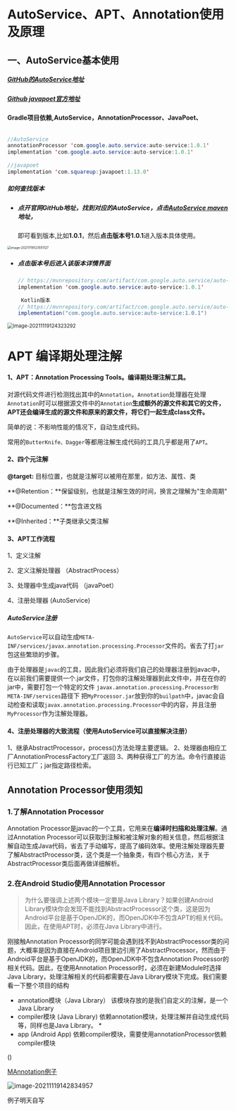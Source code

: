 # AutoService、APT、Annotation使用及原理	

## 一、AutoService基本使用

##### [GitHub的AutoService地址](https://github.com/google/auto)

##### [Github javapoet官方地址](https://github.com/square/javapoet)



#### Gradle项目依赖,AutoService，AnnotationProcessor、JavaPoet、

```java

//AutoService
annotationProcessor 'com.google.auto.service:auto-service:1.0.1'
implementation 'com.google.auto.service:auto-service:1.0.1'
    
//javapoet
implementation 'com.squareup:javapoet:1.13.0'

```



##### 如何查找版本

* ##### 点开官网GitHub地址，找到对应的AutoService，点击[AutoService maven](https://mvnrepository.com/artifact/com.google.auto.service/auto-service)地址，

  即可看到版本,比如**1.0.1**，然后**点击版本号1.0.1**进入版本具体使用。

<img src="C:\Users\chengqiuxia\AppData\Roaming\Typora\typora-user-images\image-20211119123551127.png" alt="image-20211119123551127" style="zoom: 50%;" />

* ##### 点击版本号后进入该版本详情界面

  ```java
  // https://mvnrepository.com/artifact/com.google.auto.service/auto-service
  implementation 'com.google.auto.service:auto-service:1.0.1'
      
   Kotlin版本
  // https://mvnrepository.com/artifact/com.google.auto.service/auto-service
  implementation("com.google.auto.service:auto-service:1.0.1")
  
  ```
  
  

<img src="C:\Users\chengqiuxia\AppData\Roaming\Typora\typora-user-images\image-20211119124323292.png" alt="image-20211119124323292" style="zoom:80%;" />



# APT 编译期处理注解

#### 1、APT：Annotation Processing Tools。编译期处理注解工具。

对源代码文件进行检测找出其中的`Annotation`，`Annotation`处理器在处理`Annotation`时可以根据源文件中的`Annotation`**生成额外的源文件和其它的文件，APT还会编译生成的源文件和原来的源文件，将它们一起生成class文件。**

简单的说：不影响性能的情况下，自动生成代码。

常用的`ButterKnife、Dagger`等都用注解生成代码的工具几乎都是用了`APT`。

#### 2、四个元注解

**@target:** 目标位置，也就是注解可以被用在那里，如方法、属性、类

**@Retention：**保留级别，也就是注解生效的时间，换言之理解为"生命周期"

**@Documented：**包含进文档

**@Inherited：**子类继承父类注解

#### 3、APT工作流程

1、定义注解

2、定义注解处理器 （AbstractProcess）

3、处理器中生成java代码 （javaPoet）

4、注册处理器 (AutoService)

##### AutoService注册

​		`AutoService`可以自动生成`META-INF/services/javax.annotation.processing.Processor`文件的。省去了打`jar`包这些繁琐的步骤。

​		由于处理器是`javac`的工具，因此我们必须将我们自己的处理器注册到javac中，在以前我们需要提供一个.jar文件，打包你的注解处理器到此文件中，并在在你的jar中，需要打包一个特定的文件 `javax.annotation.processing.Processor到META-INF/services`路径下
把`MyProcessor.jar`放到你的`builpath`中，javac会自动检查和读取`javax.annotation.processing.Processor`中的内容，并且注册`MyProcessor`作为注解处理器。

#### 4、注册处理器的大致流程（使用AutoService可以直接解决注册）

1、继承AbstractProcessor，process()方法处理主要逻辑。
2、处理器由相应工厂AnnotationProcessFactory工厂返回
3、两种获得工厂的方法。命令行直接运行已知工厂；jar指定路径检索。

## Annotation Processor使用须知

### 1.了解Annotation Processor 

Annotation Processor是javac的一个工具，它用来在**编译时扫描和处理注解**。通过Annotation Processor可以获取到注解和被注解对象的相关信息，然后根据注解自动生成Java代码，省去了手动编写，提高了编码效率。使用注解处理器先要了解AbstractProcessor类，这个类是一个抽象类，有四个核心方法，关于AbstractProcessor类后面再做详细解析。

### 2.在Android Studio使用Annotation Processor 

> 为什么要强调上述两个模块一定要是Java Library？如果创建Android Library模块你会发现不能找到AbstractProcessor这个类，这是因为Android平台是基于OpenJDK的，而OpenJDK中不包含APT的相关代码。因此，在使用APT时，必须在Java Library中进行。

刚接触Annotation Processor的同学可能会遇到找不到AbstractProcessor类的问题，大概率是因为直接在Android项目里边引用了AbstractProcessor，然而由于Android平台是基于OpenJDK的，而OpenJDK中不包含Annotation Processor的相关代码。因此，在使用Annotation Processor时，必须在新建Module时选择Java Library，处理注解相关的代码都需要在Java Library模块下完成。我们需要看一下整个项目的结构

* annotation模块（Java Library） 该模块存放的是我们自定义的注解，是一个Java Library 
* compiler模块 (Java Library) 依赖annotation模块，处理注解并自动生成代码等，同样也是Java Library。 *
* app (Android App) 依赖compiler模块，需要使用annotationProcessor依赖compiler模块 

()

[MAnnotation例子](https://github.com/zhpanvip/MAnnotation)

![image-20211119142834957](C:\Users\chengqiuxia\AppData\Roaming\Typora\typora-user-images\image-20211119142834957.png)





例子明天自写